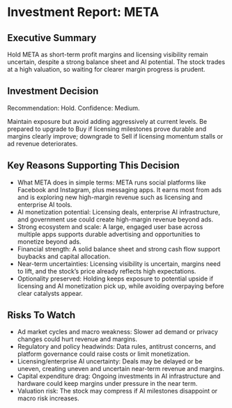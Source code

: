 # Investment Report: META
## Executive Summary
Hold META as short-term profit margins and licensing visibility remain uncertain, despite a strong balance sheet and AI potential. The stock trades at a high valuation, so waiting for clearer margin progress is prudent.

## Investment Decision
Recommendation: Hold. Confidence: Medium.

Maintain exposure but avoid adding aggressively at current levels. Be prepared to upgrade to Buy if licensing milestones prove durable and margins clearly improve; downgrade to Sell if licensing momentum stalls or ad revenue deteriorates.

## Key Reasons Supporting This Decision
- What META does in simple terms: META runs social platforms like Facebook and Instagram, plus messaging apps. It earns most from ads and is exploring new high-margin revenue such as licensing and enterprise AI tools.
- AI monetization potential: Licensing deals, enterprise AI infrastructure, and government use could create high-margin revenue beyond ads.
- Strong ecosystem and scale: A large, engaged user base across multiple apps supports durable advertising and opportunities to monetize beyond ads.
- Financial strength: A solid balance sheet and strong cash flow support buybacks and capital allocation.
- Near-term uncertainties: Licensing visibility is uncertain, margins need to lift, and the stock’s price already reflects high expectations.
- Optionality preserved: Holding keeps exposure to potential upside if licensing and AI monetization pick up, while avoiding overpaying before clear catalysts appear.

## Risks To Watch
- Ad market cycles and macro weakness: Slower ad demand or privacy changes could hurt revenue and margins.
- Regulatory and policy headwinds: Data rules, antitrust concerns, and platform governance could raise costs or limit monetization.
- Licensing/enterprise AI uncertainty: Deals may be delayed or be uneven, creating uneven and uncertain near-term revenue and margins.
- Capital expenditure drag: Ongoing investments in AI infrastructure and hardware could keep margins under pressure in the near term.
- Valuation risk: The stock may compress if AI milestones disappoint or macro risk increases.